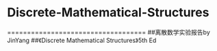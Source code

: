 # Discrete-Mathematical-Structures
===================================
##离散数学实验报告by JinYang
##《Discrete Mathematical Structures》5th Ed
